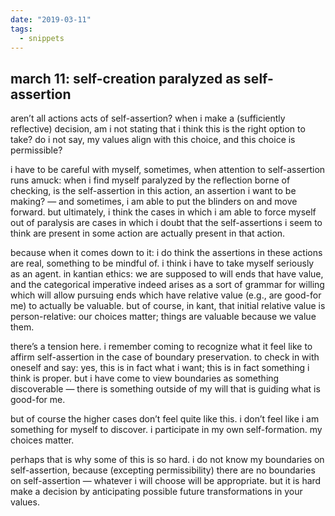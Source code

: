 ```yaml
---
date: "2019-03-11"
tags:
  - snippets
---
```

## march 11: self-creation paralyzed as self-assertion

aren’t all actions acts of self-assertion? when i make a (sufficiently reflective) decision, am i not stating that i think this is the right option to take? do i not say, my values align with this choice, and this choice is permissible?

i have to be careful with myself, sometimes, when attention to self-assertion runs amuck: when i find myself paralyzed by the reflection borne of checking, is the self-assertion in this action, an assertion i want to be making? — and sometimes, i am able to put the blinders on and move forward. but ultimately, i think the cases in which i am able to force myself out of paralysis are cases in which i doubt that the self-assertions i seem to think are present in some action are actually present in that action.

because when it comes down to it: i do think the assertions in these actions are real, something to be mindful of. i think i have to take myself seriously as an agent. in kantian ethics: we are supposed to will ends that have value, and the categorical imperative indeed arises as a sort of grammar for willing which will allow pursuing ends which have relative value (e.g., are good-for me) to actually be valuable. but of course, in kant, that initial relative value is person-relative: our choices matter; things are valuable because we value them.

there’s a tension here. i remember coming to recognize what it feel like to affirm self-assertion in the case of boundary preservation. to check in with oneself and say: yes, this is in fact what i want; this is in fact something i think is proper. but i have come to view boundaries as something discoverable — there is something outside of my will that is guiding what is good-for me.

but of course the higher cases don’t feel quite like this. i don’t feel like i am something for myself to discover. i participate in my own self-formation. my choices matter.

perhaps that is why some of this is so hard. i do not know my boundaries on self-assertion, because (excepting permissibility) there are no boundaries on self-assertion — whatever i will choose will be appropriate. but it is hard make a decision by anticipating possible future transformations in your values.
